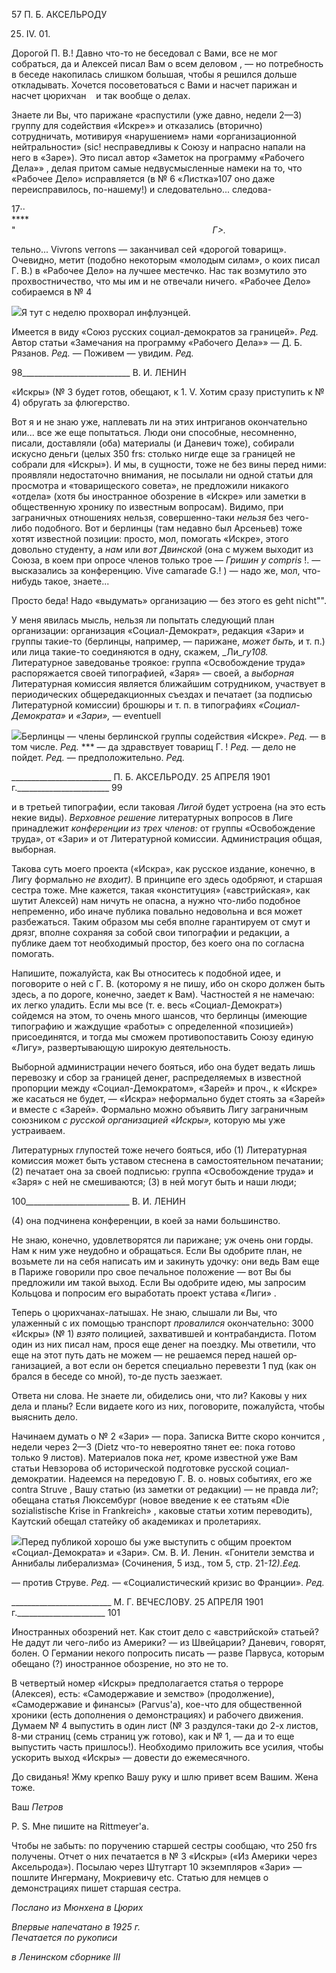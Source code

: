 57 П. Б. АКСЕЛЬРОДУ

25. IV. 01.

Дорогой П. В.! Давно что-то не беседовал с Вами, все не мог собраться, да и Алексей писал Вам о всем деловом , — но потребность в беседе накопилась слишком большая, чтобы я решился дольше откладывать. Хочется посоветоваться с Вами и насчет пари­жан и насчет цюрихчан    и так вообще о делах.

Знаете ли Вы, что парижане «распустили (уже давно, недели 2—3) группу для со­действия «Искре»» и отказались (вторично) сотрудничать, мотивируя «нарушением» нами «организационной нейтральности» (sic! несправедливы к Союзу и напрасно на­пали на него в «Заре»). Это писал автор «Заметок на программу «Рабочего Дела»» , делая притом самые недвусмысленные намеки на то, что «Рабочее Дело» исправляется (в № 6 «Листка»107 оно даже переисправилось, по-нашему!) и следовательно... следова-

17··                                                ****                                                                      "                                                                                _Г>._

тельно... Vivrons verrons — заканчивал сей «дорогой товарищ». Очевидно, метит (подобно некоторым «молодым силам», о коих писал Г. В.) в «Рабочее Дело» на луч­шее местечко. Нас так возмутило это прохвостничество, что мы им и не отвечали ниче­го. «Рабочее Дело» собираемся в № 4

![](file:///C:/Users/bot32/AppData/Local/Temp/msohtmlclip1/01/clip_image001.png)Я тут с неделю прохворал инфлуэнцей.

Имеется в виду «Союз русских социал-демократов за границей». _Ред._ Автор статьи «Замечания на программу «Рабочего Дела»» — Д. Б. Рязанов. _Ред._ — Поживем — увидим. _Ред._

  

98___________________________ В. И. ЛЕНИН

«Искры» (№ 3 будет готов, обещают, к 1. V. Хотим сразу приступить к № 4) обругать за флюгерство.

Вот я и не знаю уже, наплевать ли на этих интриганов окончательно или... все же еще попытаться. Люди они способные, несомненно, писали, доставляли (оба) материа­лы (и Даневич тоже), собирали искусно деньги (целых 350 frs: столько нигде еще за границей не собрали для «Искры»). И мы, в сущности, тоже не без вины перед ними: проявляли недостаточно внимания, не посылали ни одной статьи для просмотра и «то­варищеского совета», не предложили никакого «отдела» (хотя бы иностранное обозре­ние в «Искре» или заметки в общественную хронику по известным вопросам). Видимо, при заграничных отношениях нельзя, совершенно-таки _нельзя_ без чего-либо подобного. Вот и берлинцы (там недавно был Арсеньев) тоже хотят известной позиции: просто, мол, помогать «Искре», этого довольно студенту, а _нам_ или _вот Двинской_ (она с мужем выходит из Союза, в коем при опросе членов только трое — _Гришин у_ _compris_ !. — высказались за конференцию. Vive camarade G.! ) — надо же, мол, что-нибудь та­кое, знаете...

Просто беда! Надо «выдумать» организацию — без этого es geht nicht"".

У меня явилась мысль, нельзя ли попытать следующий план организации: организа­ция «Социал-Демократ», редакция «Зари» и группы такие-то (берлинцы, например, — парижане, _может быть,_ и т. п.) или лица такие-то соединяются в одну, скажем, _Ли­__гу108._ Литературное заведованье троякое: группа «Освобождение труда» распоряжается своей типографией, «Заря» — своей, а _выборная_ Литературная комиссия является бли­жайшим сотрудником, участвует в периодических общередакционных съездах и печа­тает (за подписью Литературной комиссии) брошюры и т. п. в типографиях _«Социал-Демократа»_ и _«Зари»,_ — eventuell

![](file:///C:/Users/bot32/AppData/Local/Temp/msohtmlclip1/01/clip_image002.png)Берлинцы — члены берлинской группы содействия «Искре». _Ред._ — в том числе. _Ред._ *** — да здравствует товарищ Г. ! _Ред._ — дело не пойдет. _Ред._ — предположительно. _Ред._

  

_________________________ П. Б. АКСЕЛЬРОДУ. 25 АПРЕЛЯ 1901 г._______________________ 99

и в третьей типографии, если таковая _Лигой_ будет устроена (на это есть некие виды). _Верховное решение_ литературных вопросов в Лиге принадлежит _конференции из трех членов:_ от группы «Освобождение труда», от «Зари» и от Литературной комиссии. Ад­министрация общая, выборная.

Такова суть моего проекта («Искра», как русское издание, конечно, в Лигу формаль­но _не входит)._ В принципе его здесь одобряют, и старшая сестра тоже. Мне кажется, такая «конституция» («австрийская», как шутит Алексей) нам ничуть не опасна, а нуж­но что-либо подобное непременно, ибо иначе публика повально недовольна и вся мо­жет разбежаться. Таким образом мы себя вполне гарантируем от смут и дрязг, вполне сохраняя за собой свои типографии и редакции, а публике даем тот необходимый про­стор, без коего она по согласна помогать.

Напишите, пожалуйста, как Вы относитесь к подобной идее, и поговорите о ней с Г. В. (которому я не пишу, ибо он скоро должен быть здесь, а по дороге, конечно, заедет к Вам). Частностей я не намечаю: их легко уладить. Если мы все (т. е. весь «Социал-Демократ») сойдемся на этом, то очень много шансов, что берлинцы (имеющие типо­графию и жаждущие «работы» с определенной «позицией») присоединятся, и тогда мы сможем противопоставить Союзу единую «Лигу», развертывающую широкую деятель­ность.

Выборной администрации нечего бояться, ибо она будет ведать лишь перевозку и сбор за границей денег, распределяемых в известной пропорции между «Социал-Демократом», «Зарей» и проч., к «Искре» же касаться не будет, — «Искра» неформаль­но будет стоять за «Зарей» и вместе с «Зарей». Формально можно объявить Лигу загра­ничным союзником _с русской организацией «Искры»,_ которую мы уже устраиваем.

Литературных глупостей тоже нечего бояться, ибо (1) Литературная комиссия может быть уставом стеснена в самостоятельном печатании; (2) печатает она за своей подпи­сью: группа «Освобождение труда» и «Заря» с ней не смешиваются; (3) в ней могут быть и наши люди;

  

100__________________________ В. И. ЛЕНИН

(4) она подчинена конференции, в коей за нами большинство.

Не знаю, конечно, удовлетворятся ли парижане; уж очень они горды. Нам к ним уже неудобно и обращаться. Если Вы одобрите план, не возьмете ли на себя написать им и закинуть удочку: они ведь Вам еще в Париже говорили про свое печальное положение — вот Вы бы предложили им такой выход. Если Вы одобрите идею, мы запросим Кольцова и попросим его выработать проект устава «Лиги» .

Теперь о цюрихчанах-латышах. Не знаю, слышали ли Вы, что улаженный с их по­мощью транспорт _провалился_ окончательно: 3000 «Искры» (№ 1) _взято_ полицией, за­хватившей и контрабандиста. Потом один из них писал нам, прося еще денег на поезд­ку. Мы ответили, что еще на этот путь дать не можем — не решаемся перед нашей ор­ганизацией, а вот если он берется специально перевезти 1 пуд (как он брался в беседе со мной), то-де пусть заезжает.

Ответа ни слова. Не знаете ли, обиделись они, что ли? Каковы у них дела и планы? Если видаете кого из них, поговорите, пожалуйста, чтобы выяснить дело.

Начинаем думать о № 2 «Зари» — пора. Записка Витте скоро кончится , недели че­рез 2—3 (Dietz что-то невероятно тянет ее: пока готово только 9 листов). Материалов пока _нет,_ кроме известной уже Вам статьи Невзорова об исторической подготовке рус­ской социал-демократии. Надеемся на передовую Г. В. о. новых событиях, его же contra Struve , Вашу статью (из заметки от редакции) — не правда ли?; обещана статья Люк­сембург (новое введение к ее статьям «Die sozialistische Krise in Frankreich» , каковые статьи хотим переводить), Каутский обещал статейку об академиках и пролетариях.

![](file:///C:/Users/bot32/AppData/Local/Temp/msohtmlclip1/01/clip_image001.png)Перед публикой хорошо бы уже выступить с общим проектом «Социал-Демократа» и «Зари». См. В. И. Ленин. «Гонители земства и Аннибалы либерализма» (Сочинения, 5 изд., том 5, стр. 21-_12).£ед._

— против Струве. _Ред._ — «Социалистический кризис во Франции». _Ред._

  

_________________________ M. Г. ВЕЧЕСЛОВУ. 25 АПРЕЛЯ 1901 г.______________________ 101

Иностранных обозрений нет. Как стоит дело с «австрийской» статьей? Не дадут ли чего-либо из Америки? — из Швейцарии? Даневич, говорят, болен. О Германии некого попросить писать — разве Парвуса, которым обещано (?) иностранное обозрение, но это не то.

В четвертый номер «Искры» предполагается статья о терроре (Алексея), есть: «Са­модержавие и земство» (продолжение), «Самодержавие и финансы» (Parvus'a), кое-что для общественной хроники (есть дополнения о демонстрациях) и рабочего движения. Думаем № 4 выпустить в один лист (№ 3 раздулся-таки до 2-х листов, 8-ми страниц (семь страниц уж готово), как и № 1, — да и то еще выпустить часть пришлось!). Необ­ходимо приложить все усилия, чтобы ускорить выход «Искры» — довести до ежеме­сячного.

До свиданья! Жму крепко Вашу руку и шлю привет всем Вашим. Жена тоже.

Ваш _Петров_

P. S. Мне пишите на Rittmeyer'a.

Чтобы не забыть: по поручению старшей сестры сообщаю, что 250 frs получены. От­чет о них печатается в № 3 «Искры» («Из Америки через Аксельрода»). Посылаю через Штутгарт 10 экземпляров «Зари» — пошлите Ингерману, Мокриевичу etc. Статью для немцев о демонстрациях пишет старшая сестра.

_Послано из Мюнхена в Цюрих_

_Впервые напечатано в 1925 г.                                                                     Печатается по рукописи_

_в Ленинском сборнике_ _III_